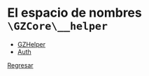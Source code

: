 # El espacio de nombres `\GZCore\__helper`

 * [GZHelper](HELPER.md)
 * [Auth](AUTH.md)

[Regresar](../INDEX.md)